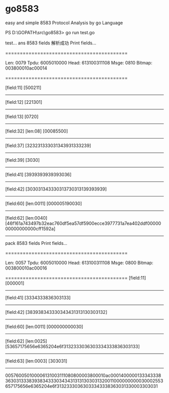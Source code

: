 # go8583
easy and simple 8583 Protocol Analysis by go Language



PS D:\GOPATH\src\go8583> go run test.go

test...
ans 8583 fields
解析成功
Print fields...

==========================================

Len:    0079
Tpdu:   6005010000
Head:   613100311108
Msge:   0810
Bitmap: 003800010ac00014

==========================================

[field:11] [500211]

------------------------------
[field:12] [221301]

------------------------------
[field:13] [0720]

------------------------------
[field:32] [len:08] [00085500]

------------------------------
[field:37] [323231333031343931333239]

------------------------------
[field:39] [3030]

------------------------------
[field:41] [3939393939393036]

------------------------------
[field:42] [303031343330313730313139393939]

------------------------------
[field:60] [len:0011] [000005190030]

------------------------------
[field:62] [len:0040] [46f161a743497b32eac760df5ea57df5900ecce3977731a7ea402ddf0000000000000000cff1592a]

------------------------------
pack 8583 fields
Print fields...


==========================================

Len:    0057
Tpdu:   6005010000
Head:   613100311108
Msge:   0800
Bitmap: 003800010ac00016

==========================================
[field:11] [000001]

------------------------------
[field:41] [3334333836303133]

------------------------------
[field:42] [383938343330343431313130303132]

------------------------------
[field:60] [len:0011] [000000000030]

------------------------------
[field:62] [len:0025] [53657175656e6365204e6f3132333036303334333836303133]

------------------------------
[field:63] [len:0003] [303031]

------------------------------
005760050100006131003111080800003800010ac0001400000133343338363031333839383433303434313131303031320011000000000030002553657175656e6365204e6f31323330363033343338363031330003303031
